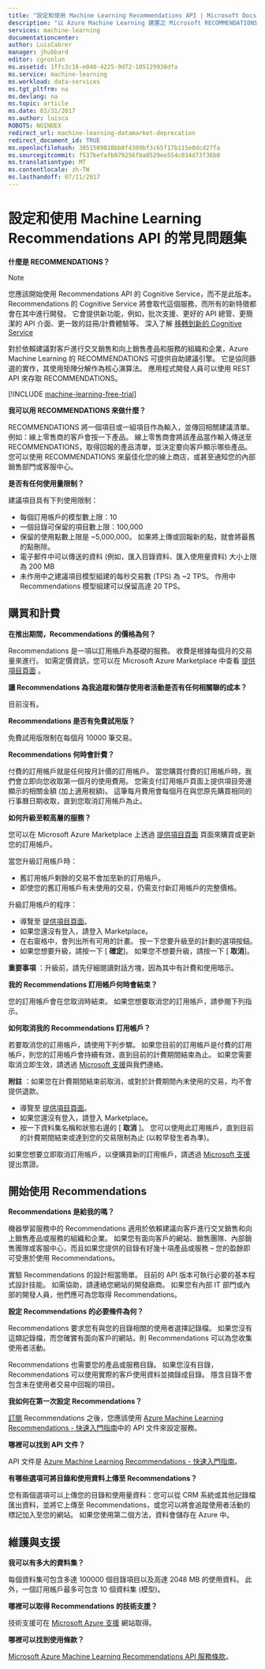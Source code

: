 ```yaml
---
title: "設定和使用 Machine Learning Recommendations API | Microsoft Docs"
description: "以 Azure Machine Learning 建置之 Microsoft RECOMMENDATIONS API 的常見問題集"
services: machine-learning
documentationcenter: 
author: LuisCabrer
manager: jhubbard
editor: cgronlun
ms.assetid: 1ffc3c16-e040-4225-9d72-105129938dfa
ms.service: machine-learning
ms.workload: data-services
ms.tgt_pltfrm: na
ms.devlang: na
ms.topic: article
ms.date: 03/31/2017
ms.author: luisca
ROBOTS: NOINDEX
redirect_url: machine-learning-datamarket-deprecation
redirect_document_id: TRUE
ms.openlocfilehash: 3851589818bb8f4309bf3c65f17b115e0dcd27fa
ms.sourcegitcommit: f537befafb079256fba0529ee554c034d73f36b0
ms.translationtype: MT
ms.contentlocale: zh-TW
ms.lasthandoff: 07/11/2017
---
```

# <a name="setting-up-and-using-machine-learning-recommendations-api-faq"></a>設定和使用 Machine Learning Recommendations API 的常見問題集
**什麼是 RECOMMENDATIONS？**

> [!NOTE]
> 您應該開始使用 Recommendations API 的 Cognitive Service，而不是此版本。 Recommendations 的 Cognitive Service 將會取代這個服務，而所有的新特徵都會在其中進行開發。 它會提供新功能，例如，批次支援、更好的 API 總管、更簡潔的 API 介面、更一致的註冊/計費體驗等。
> 深入了解 [移轉到新的 Cognitive Service](http://aka.ms/recomigrate)
> 
> 

對於依賴建議對客戶進行交叉銷售和向上銷售產品和服務的組織和企業，Azure Machine Learning 的 RECOMMENDATIONS 可提供自助建議引擎。 它是協同篩選的實作，其使用矩陣分解作為核心演算法。 應用程式開發人員可以使用 REST API 來存取 RECOMMENDATIONS。 

[!INCLUDE [machine-learning-free-trial](../../includes/machine-learning-free-trial.md)]

**我可以用 RECOMMENDATIONS 來做什麼？**

RECOMMENDATIONS 將一個項目或一組項目作為輸入，並傳回相關建議清單。 例如：線上零售商的客戶會按一下產品。 線上零售商會將該產品當作輸入傳送至 RECOMMENDATIONS，取得回報的產品清單，並決定要向客戶顯示哪些產品。 您可以使用 RECOMMENDATIONS 來最佳化您的線上商店，或甚至通知您的內部銷售部門或客服中心。

**是否有任何使用量限制？**

建議項目具有下列使用限制：

* 每個訂用帳戶的模型數上限：10
* 一個目錄可保留的項目數上限：100,000
* 保留的使用點數上限是 ~5,000,000。 如果將上傳或回報新的點，就會將最舊的點刪除。
* 電子郵件中可以傳送的資料 (例如，匯入目錄資料、匯入使用量資料) 大小上限為 200 MB
* 未作用中之建議項目模型組建的每秒交易數 (TPS) 為 ~2 TPS。 作用中 Recommendations 模型組建可以保留高達 20 TPS。

## <a name="purchase-and-billing"></a>購買和計費
**在推出期間，Recommendations 的價格為何？**

Recommendations 是一項以訂用帳戶為基礎的服務。 收費是根據每個月的交易量來進行。 如需定價資訊，您可以在 Microsoft Azure Marketplace 中查看 [提供項目頁面](https://datamarket.azure.com/dataset/amla/recommendations) 。

**讓 Recommendations 為我追蹤和儲存使用者活動是否有任何相關聯的成本？**

目前沒有。

**Recommendations 是否有免費試用版？**

免費試用版限制在每個月 10000 筆交易。

**Recommendations 何時會計費？**

付費的訂用帳戶就是任何按月計價的訂用帳戶。 當您購買付費的訂用帳戶時，我們會立即向您收取第一個月的使用費用。 您需支付訂用帳戶頁面上提供項目旁邊顯示的相關金額 (加上適用稅額)。 這筆每月費用會每個月在與您原先購買相同的行事曆日期收取，直到您取消訂用帳戶為止。 

**如何升級至較高層的服務？**

您可以在 Microsoft Azure Marketplace 上透過 [提供項目頁面](https://datamarket.azure.com/dataset/amla/recommendations) 頁面來購買或更新您的訂用帳戶。

當您升級訂用帳戶時：

* 舊訂用帳戶剩餘的交易不會加至新的訂用帳戶。 
* 即使您的舊訂用帳戶有未使用的交易，仍需支付新訂用帳戶的完整價格。

升級訂用帳戶的程序：

* 導覽至 [提供項目頁面](https://datamarket.azure.com/dataset/amla/recommendations)。
* 如果您還沒有登入，請登入 Marketplace。
* 在右窗格中，會列出所有可用的計畫。 按一下您要升級至的計劃的選項按鈕。
* 如果您想要升級，請按一下 [ **確定**]。 如果您不想要升級，請按一下 [ **取消**]。

**重要事項** ：升級前，請先仔細閱讀對話方塊，因為其中有計費和使用暗示。

**我的 Recommendations 訂用帳戶何時會結束？**

您的訂用帳戶會在您取消時結束。 如果您想要取消您的訂用帳戶，請參閱下列指示。

**如何取消我的 Recommendations 訂用帳戶？**

若要取消您的訂用帳戶，請使用下列步驟。 如果您目前的訂用帳戶是付費的訂用帳戶，則您的訂用帳戶會持續有效，直到目前的計費期間結束為止。 如果您需要取消立即生效，請透過 [Microsoft 支援](https://support.microsoft.com/oas/default.aspx?gprid=17024&st=1&wfxredirect=1&sd=gn)與我們連絡。

**附註** ：如果您在計費期間結束前取消，或對於計費期間內未使用的交易，均不會提供退款。

* 導覽至 [提供項目頁面](https://datamarket.azure.com/dataset/amla/recommendations)。
* 如果您還沒有登入，請登入 Marketplace。
* 按一下資料集名稱和狀態右邊的 [ **取消** ]。 您可以使用此訂用帳戶，直到目前的計費期間結束或達到您的交易限制為止 (以較早發生者為準)。

如果您想要立即取消訂用帳戶，以便購買新的訂用帳戶，請透過 [Microsoft 支援](https://support.microsoft.com/oas/default.aspx?gprid=17024&st=1&wfxredirect=1&sd=gn)提出票證。

## <a name="getting-started-with-recommendations"></a>開始使用 Recommendations
**Recommendations 是給我的嗎？** 

機器學習服務中的 Recommendations 適用於依賴建議向客戶進行交叉銷售和向上銷售產品或服務的組織和企業。 如果您有面向客戶的網站、銷售團隊、內部銷售團隊或客服中心，而且如果您提供的目錄有好幾十項產品或服務 – 您的盈餘即可受惠於使用 Recommendations。 

實驗 Recommendations 的設計相當簡單。 目前的 API 版本可執行必要的基本程式設計技能。 如需協助，請連絡您網站的開發廠商。 如果您有內部 IT 部門或內部的開發人員，他們應可為您取得 Recommendations。 

**設定 Recommendations 的必要條件為何？**

Recommendations 要求您有與您的目錄相關的使用者選擇記錄檔。 如果您沒有這類記錄檔，而您確實有面向客戶的網站，則 Recommendations 可以為您收集使用者活動。 

Recommendations 也需要您的產品或服務目錄。 如果您沒有目錄，Recommendations 可以使用實際的客戶使用資料並摘錄成目錄。 隱含目錄不會包含未在使用者交易中回報的項目。

**我如何在第一次設定 Recommendations？**

[訂閱](https://datamarket.azure.com/dataset/amla/recommendations) Recommendations 之後，您應該使用 [Azure Machine Learning Recommendations - 快速入門指南](machine-learning-recommendation-api-quick-start-guide.md)中的 API 文件來設定服務。

**哪裡可以找到 API 文件？** 

API 文件是 [Azure Machine Learning Recommendations - 快速入門指南](machine-learning-recommendation-api-quick-start-guide.md)。

**有哪些選項可將目錄和使用資料上傳至 Recommendations？**

您有兩個選項可以上傳您的目錄和使用量資料：您可以從 CRM 系統或其他記錄檔匯出資料，並將它上傳至 Recommendations，或您可以將會追蹤使用者活動的標記加入至您的網站。 如果您使用第二個方法，資料會儲存在 Azure 中。

## <a name="maintenance-and-support"></a>維護與支援
**我可以有多大的資料集？**

每個資料集可包含多達 100000 個目錄項目以及高達 2048 MB 的使用資料。
此外，一個訂用帳戶最多可包含 10 個資料集 (模型)。

**哪裡可以取得 Recommendations 的技術支援？**

技術支援可在 [Microsoft Azure 支援](https://social.msdn.microsoft.com/forums/azure/home?forum=MachineLearning) 網站取得。

**哪裡可以找到使用條款？**

[Microsoft Azure Machine Learning Recommendations API 服務條款](https://datamarket.azure.com/dataset/amla/recommendations#terms)。

